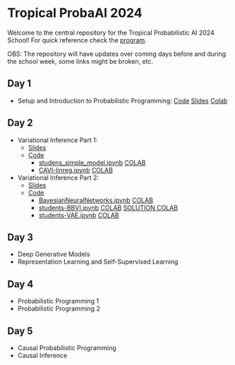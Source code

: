 # Tropical ProbaAI 2024

Welcome to the central repository for the Tropical Probabilistic AI 2024 School! For quick reference check the [program](https://tropical.probabilistic.ai/program/).

OBS: The repository will have updates over coming days before and during the school week, some links might be broken, etc.

## Day 1
- Setup and Introduction to Probabilistic Programming: [Code](day1/README.md) [Slides](day1/README.md) [Colab](day1/README.md)

## Day 2 
- Variational Inference Part 1: 
  - [Slides](day2/slides/Part1.pdf)
  - [Code](day2/notebooks)
    - [studens_simple_model.ipynb](students_simple_model.ipynb) [COLAB](https://colab.research.google.com/github/probabilisticai/tropai-2024/blob/master/day2/notebooks/students_simple_model.ipynb)
    - [CAVI-linreg.ipynb](CAVI-linreg.ipynb) [COLAB](https://colab.research.google.com/github/probabilisticai/tropai-2024/blob/master/day2/notebooks/CAVI-linreg.ipynb)
- Variational Inference Part 2: 
  - [Slides](day2/slides/Part2.pdf)
  - [Code](day2/notebooks)
    -  [BayesianNeuralNetworks.ipynb](BayesianNeuralNetworks.ipynb) [COLAB](https://colab.research.google.com/github/probabilisticai/tropai-2024/blob/master/day2/notebooks/BayesianNeuralNetworks.ipynb)
    - [students-BBVI.ipynb](students_BBVI.ipynb) [COLAB](https://colab.research.google.com/github/probabilisticai/tropai-2024/blob/master/day2/notebooks/students_BBVI.ipynb) [SOLUTION COLAB](https://colab.research.google.com/github/probabilisticai/tropai-2024/blob/master/day2/notebooks/solutions_BBVI.ipynb)
    - [students-VAE.ipynb](students_VAE.ipynb) [COLAB](https://colab.research.google.com/github/probabilisticai/tropai-2024/blob/master/day2/notebooks/students_VAE.ipynb)
  
## Day 3
- Deep Generative Models
- Representation Learning and Self-Supervised Learning

## Day 4
- Probabilistic Programming 1
- Probabilistic Programming 2

## Day 5
- Causal Probabilistic Programming
- Causal Inference
